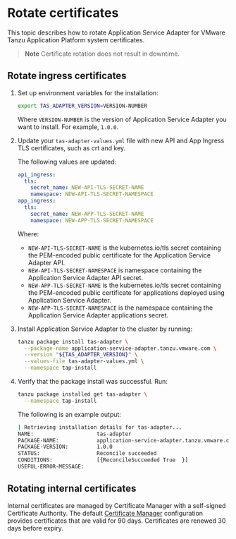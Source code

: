 # Rotate certificates

This topic describes how to rotate Application Service Adapter for VMware Tanzu Application Platform system certificates.

> **Note** Certificate rotation does not result in downtime.

## <a id="rotating-ingress-certificates"></a>Rotate ingress certificates

1. Set up environment variables for the installation:

    ```bash
    export TAS_ADAPTER_VERSION=VERSION-NUMBER
    ```

    Where `VERSION-NUMBER` is the version of Application Service Adapter you want to install. For example, `1.0.0`.

2. Update your `tas-adapter-values.yml` file with new API and App Ingress TLS certificates, such as crt and key.

    The following values are updated:

    ```yaml
    api_ingress:
      tls:
        secret_name: NEW-API-TLS-SECRET-NAME
        namespace: NEW-API-TLS-SECRET-NAMESPACE
    app_ingress:
      tls:
        secret_name: NEW-APP-TLS-SECRET-NAME
        namespace: NEW-APP-TLS-SECRET-NAMESPACE
    ```

    Where:

    - `NEW-API-TLS-SECRET-NAME` is the kubernetes.io/tls secret containing the PEM-encoded public certificate for the Application Service Adapter API.
    - `NEW-API-TLS-SECRET-NAMESPACE` is namespace containing the Application Service Adapter API secret.
    - `NEW-APP-TLS-SECRET-NAME` is the kubernetes.io/tls secret containing the PEM-encoded public certificate for applications deployed using Application Service Adapter.
    - `NEW-APP-TLS-SECRET-NAMESPACE` is the namespace containing the Application Service Adapter applications secret.

3. Install Application Service Adapter to the cluster by running:

    ```bash
    tanzu package install tas-adapter \
      --package-name application-service-adapter.tanzu.vmware.com \
      --version "${TAS_ADAPTER_VERSION}" \
      --values-file tas-adapter-values.yml \
      --namespace tap-install
    ```

4. Verify that the package install was successful. Run:

    ```bash
    tanzu package installed get tas-adapter \
      --namespace tap-install
    ```

   The following is an example output:

    ```bash
    | Retrieving installation details for tas-adapter...
    NAME:                    tas-adapter
    PACKAGE-NAME:            application-service-adapter.tanzu.vmware.com
    PACKAGE-VERSION:         1.0.0
    STATUS:                  Reconcile succeeded
    CONDITIONS:              [{ReconcileSucceeded True  }]
    USEFUL-ERROR-MESSAGE:
    ```

## <a id="rotating-internal-certificates"></a>Rotating internal certificates

Internal certificates are managed by Certificate Manager with a self-signed Certificate Authority. The default [Certificate Manager](https://cert-manager.io/docs/reference/api-docs/#cert-manager.io/v1.CertificateSpec) configuration provides certificates that are valid for 90 days. Certificates are renewed 30 days before expiry.
